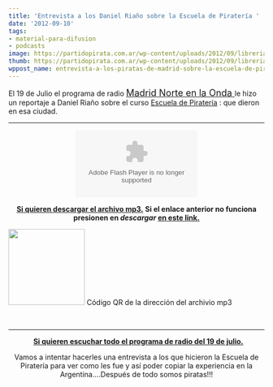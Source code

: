 ```yaml
---
title: 'Entrevista a los Daniel Riaño sobre la Escuela de Piratería '
date: '2012-09-10'
tags:
- material-para-difusion
- podcasts
image: https://partidopirata.com.ar/wp-content/uploads/2012/09/libreriaconhdsposterizado21.gif
thumb: https://partidopirata.com.ar/wp-content/uploads/2012/09/libreriaconhdsposterizado21-150x150.gif
wppost_name: entrevista-a-los-piratas-de-madrid-sobre-la-escuela-de-pirateria
---
```


El 19 de Julio el programa de radio <span style="font-size: large;"><a href="http://www.ondaceromadridnorte.es/onda-cero">Madrid Norte en la Onda </a></span>le hizo un reportaje a Daniel Riaño sobre el curso <a href="https://escueladepirateria.wordpress.com/" target="_blank">Escuela de Piratería</a> : que dieron en esa ciudad.

<hr />

<center>
<object id="player1418072" width="240" height="133" classid="clsid:d27cdb6e-ae6d-11cf-96b8-444553540000" codebase="http://download.macromedia.com/pub/shockwave/cabs/flash/swflash.cab#version=6,0,40,0"><param name="AllowScriptAccess" value="always" /><param name="allowFullScreen" value="true" /><param name="wmode" value="transparent" /><param name="src" value="http://www.ivoox.com/playerivoox_ee_1418072_1.html" /><param name="allowfullscreen" value="true" /><param name="allowscriptaccess" value="always" /><embed id="player1418072" width="240" height="133" type="application/x-shockwave-flash" src="http://www.ivoox.com/playerivoox_ee_1418072_1.html" AllowScriptAccess="always" allowFullScreen="true" wmode="transparent" allowfullscreen="true" allowscriptaccess="always" /></object></center>
<p style="text-align: center;"><strong><a href="http://www.ivoox.com/entrevista-del-programa-madrid-norte-onda_md_1418072_1.mp3" target="_blank">Si quieren descargar el archivo mp3.</a></strong>
<strong> Si el enlace anterior no funciona presionen en <em>descargar</em> <a href="http://www.ivoox.com/entrevista-del-programa-madrid-norte-onda-audios-mp3_rf_1418072_1.html" target="_blank">en este link.</a></strong></p>


<a href="https://partidopirata.com.ar/wp-content/uploads/2012/09/chart4.png"><img class="size-full wp-image-6424" title="chart" src="https://partidopirata.com.ar/wp-content/uploads/2012/09/chart4.png" alt="" width="150" height="150" /></a> Código QR de la dirección del archivio mp3


&nbsp;

<hr />
<p style="text-align: center;"> <strong> <a href="http://www.ivoox.com/19-07-2012-madrid-norte-onda-audios-mp3_rf_1342938_1.html" target="_blank">Si quieren escuchar todo el programa de radio del 19 de julio.</a></strong></p>
<p style="text-align: center;">Vamos a intentar hacerles una entrevista a los que hicieron la Escuela de Piratería para ver como les fue y así poder copiar la experiencia en la Argentina....Después de todo somos piratas!!!</p>
